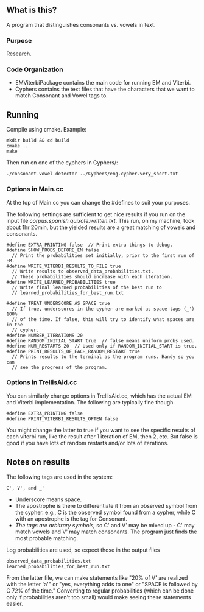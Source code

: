 ## What is this?
A program that distinguishes consonants vs. vowels in text.

### Purpose
Research. 

### Code Organization
- EMViterbiPackage contains the main code for running EM and Viterbi.
- Cyphers contains the text files that have the characters that we want to match
  Consonant and Vowel tags to.

## Running
Compile using cmake. Example:

    mkdir build && cd build
    cmake ..
    make

Then run on one of the cyphers in Cyphers/:

    ./consonant-vowel-detector ../Cyphers/eng.cypher.very_short.txt

### Options in Main.cc
At the top of Main.cc you can change the #defines to suit your purposes.

The following settings are sufficient to get nice results if you run on the
input file *corpus.spanish.quixote.written.txt*. This run, on my machine, took
about 1hr 20min, but the yielded results are a great matching of vowels and
consonants.

    #define EXTRA_PRINTING false  // Print extra things to debug.
    #define SHOW_PROBS_BEFORE_EM false
      // Print the probabilities set initially, prior to the first run of EM.
    #define WRITE_VITERBI_RESULTS_TO_FILE true
      // Write results to observed_data_probabilities.txt.
      // These probabilities should increase with each iteration.
    #define WRITE_LEARNED_PROBABILITIES true
      // Write final learned probabilities of the best run to
      // learned_probabilities_for_best_run.txt
    
    #define TREAT_UNDERSCORE_AS_SPACE true
      // If true, underscores in the cypher are marked as space tags (_') 100%
      // of the time. If false, this will try to identify what spaces are in the
      // cypher.
    #define NUMBER_ITERATIONS 20
    #define RANDOM_INITIAL_START true  // false means uniform probs used.
    #define NUM_RESTARTS 20  // Used only if RANDOM_INITIAL_START is true.
    #define PRINT_RESULTS_OF_EACH_RANDOM_RESTART true
      // Prints results to the terminal as the program runs. Handy so you can
      // see the progress of the program.

### Options in TrellisAid.cc
You can similarly change options in TrellisAid.cc, which has the actual
EM and Viterbi implementation. The following are typically fine though.

    #define EXTRA_PRINTING false
    #define PRINT_VITERBI_RESULTS_OFTEN false

You might change the latter to true if you want to see the specific results of
each viterbi run, like the result after 1 iteration of EM, then 2, etc. But
false is good if you have lots of random restarts and/or lots of iterations.

## Notes on results
The following tags are used in the system:

    C', V', and _'

- Underscore means space.
- The apostrophe is there to differentiate it from an observed symbol from the
  cypher. e.g., C is the observed symbol found from a cypher, while C with an
  apostrophe is the tag for Consonant.
- *The tags are arbitrary symbols,* so C' and V' may be mixed up - C' may match
  vowels and V' may match consonants. The program just finds the most probable
  matching.

Log probabilities are used, so expect those in the output files

    observed_data_probabilities.txt
    learned_probabilities_for_best_run.txt

From the latter file, we can make statements like "20% of V' are realized with
the letter 'a'" or "yes, everything adds to one" or "SPACE is followed by C 72%
of the time." Converting to regular probabilities (which can be done only if
probabilities aren't too small) would make seeing these statements easier.
